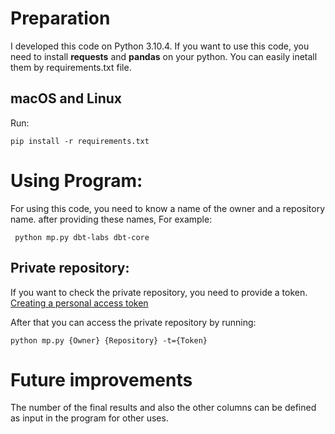 # Preparation

I developed this code on Python 3.10.4. If you want to use this code, you need to install **requests** and **pandas** on your python. You can easily inetall them by requirements.txt file.

## macOS and Linux

Run:

```
pip install -r requirements.txt
```

# Using Program:

For using this code, you need to know a name of the owner and a repository name. after providing these names, For example:

```
 python mp.py dbt-labs dbt-core
```

## Private repository:

If you want to check the private repository, you need to provide a token. [Creating a personal access token](https://docs.github.com/en/enterprise-server@3.4/authentication/keeping-your-account-and-data-secure/creating-a-personal-access-token)

After that you can access the private repository by running:

```
python mp.py {Owner} {Repository} -t={Token}
```

# Future improvements

The number of the final results and also the other columns can be defined as input in the program for other uses.

